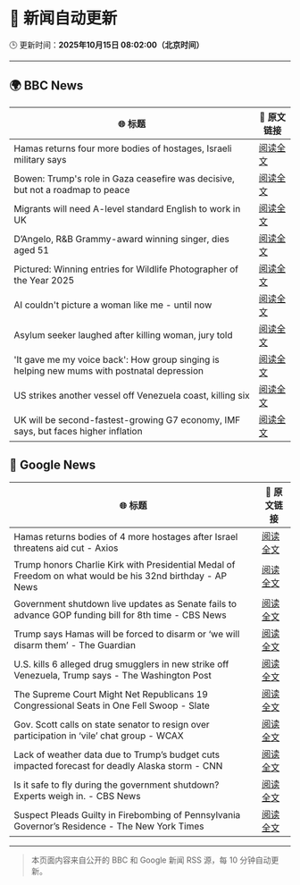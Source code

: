 # 🧠 新闻自动更新

🕒 更新时间：**2025年10月15日 08:02:00（北京时间）**

---

## 🌍 BBC News

| 🌐 标题 | 🔗 原文链接 |
|--------|-------------|
| Hamas returns four more bodies of hostages, Israeli military says | [阅读全文](https://www.bbc.com/news/articles/ced60125zyqo?at_medium=RSS&at_campaign=rss) |
| Bowen: Trump's role in Gaza ceasefire was decisive, but not a roadmap to peace | [阅读全文](https://www.bbc.com/news/articles/ce86118q6ego?at_medium=RSS&at_campaign=rss) |
| Migrants will need A-level standard English to work in UK | [阅读全文](https://www.bbc.com/news/articles/c8679q0pe57o?at_medium=RSS&at_campaign=rss) |
| D’Angelo, R&B Grammy-award winning singer, dies aged 51 | [阅读全文](https://www.bbc.com/news/articles/cwynv40ly4vo?at_medium=RSS&at_campaign=rss) |
| Pictured: Winning entries for Wildlife Photographer of the Year 2025 | [阅读全文](https://www.bbc.com/news/articles/cx253vrd931o?at_medium=RSS&at_campaign=rss) |
| AI couldn't picture a woman like me - until now | [阅读全文](https://www.bbc.com/news/articles/cj07ley3jnpo?at_medium=RSS&at_campaign=rss) |
| Asylum seeker laughed after killing woman, jury told | [阅读全文](https://www.bbc.com/news/articles/cwy902djzv2o?at_medium=RSS&at_campaign=rss) |
| 'It gave me my voice back': How group singing is helping new mums with postnatal depression | [阅读全文](https://www.bbc.com/news/articles/c93127z99yxo?at_medium=RSS&at_campaign=rss) |
| US strikes another vessel off Venezuela coast, killing six | [阅读全文](https://www.bbc.com/news/articles/cg51625lmmgo?at_medium=RSS&at_campaign=rss) |
| UK will be second-fastest-growing G7 economy, IMF says, but faces higher inflation | [阅读全文](https://www.bbc.com/news/articles/cn092p27xn0o?at_medium=RSS&at_campaign=rss) |

## 📰 Google News

| 🌐 标题 | 🔗 原文链接 |
|--------|-------------|
| Hamas returns bodies of 4 more hostages after Israel threatens aid cut - Axios | [阅读全文](https://news.google.com/rss/articles/CBMigAFBVV95cUxQZkZFMVFEdjZGbndLVGVwR2R6N3QyWUI5MXZ6TEk5bU1ieTFtTXBwZmhYakxfSlI2amtIMGlYNkRaLXkxSkEtRlJ6SUEzSWdRWTZNNF9sQlhCdG5LQjFENjFBUUh6UEItVVZ6SkdaQUpPM2NSd1Y1ejVnY1k2Sy1ncw?oc=5) |
| Trump honors Charlie Kirk with Presidential Medal of Freedom on what would be his 32nd birthday - AP News | [阅读全文](https://news.google.com/rss/articles/CBMipAFBVV95cUxPYjZVUi0xcld1ZUtQMWFYcjNKT0JLWExwSTJoV1hMTG02MlVMVXh4ZTYydTE2U01Kel9wOG5MWWt6NUNlX3pPbnJXUk51MjdCTWtKVndBak94aXY0SFNONm9QNHd1Zi1EOGNpeEUtRVZkVDRwa0hrSHpmbFdSTm1GSU1wN0lKTXk0Z18tMmNOc29MMVplNWVOMHl3VGJhTlhWZUJHWA?oc=5) |
| Government shutdown live updates as Senate fails to advance GOP funding bill for 8th time - CBS News | [阅读全文](https://news.google.com/rss/articles/CBMiigFBVV95cUxOdFhTbV9NNy1uRmZQNmoxVGtZLWVTX2VYcng4bXhXSGtINU1qVTdOVEwwWVlhZHhnRlBROWd3TkVOR0pUcEtwMEhIUWI1YjA2Q0JJRGxJVHQ0Um9aVjBxeEV4NHZnc3VWRWtkS3B3cm56dmVBX2wzYU5tWHUtemdRbXhKUTFJTnRDRUE?oc=5) |
| Trump says Hamas will be forced to disarm or ‘we will disarm them’ - The Guardian | [阅读全文](https://news.google.com/rss/articles/CBMisgFBVV95cUxNaHl2UnhjQ2oxVFY0RjhPRkZaNFdMMGZBN015S0N0b0ZyOWxhNlVKLUNsX2lzbm5FakJTSmpmaFhud2FuMG5PTGo1a3NwN3IxRldJN2M3N0lxS3F3b1ZaT2pWS1FuWl9Ba0U1SDlzdl9BSFIzNlZFNWxlOUg4MTVxV21NbGU0VENYX3dueVBsd3g3Uk40eHJaczA0SU5vMXJnSEtlUFlXYTB1RjVERkhlMmdn?oc=5) |
| U.S. kills 6 alleged drug smugglers in new strike off Venezuela, Trump says - The Washington Post | [阅读全文](https://news.google.com/rss/articles/CBMijwFBVV95cUxNYVVWaWtvSDhWbHczMTJTenBPanRsM2RjS3AtVmstRXh5amdxS25TVVA2WGxvVndEQ2pzTDRwVldpWHhhNURRTTlydHdXck9VYThuVUVBSlFsNUZiX0s4X1lGYnlLTHQ1OVVqVEo0Z2o2RHp2b2RUbWl4OWcwQmNiUGh0ZHZlWWlwMVlsbktXZw?oc=5) |
| The Supreme Court Might Net Republicans 19 Congressional Seats in One Fell Swoop - Slate | [阅读全文](https://news.google.com/rss/articles/CBMiqwFBVV95cUxOaE8zalQyLUk5WE5fZGs4T2xGUVJMaWgyVm52SzdZVm96ZUdkNmRFUDhyVDltQVFUekJUSGlwMmZJd3ZTLVByakY0TjVkZzRkT29SSl9JMnJybkRHUUtlTVZQM3IzQXBlRU9KYVozMUs0ampFbjN6U0pOeHdSZVN6Zl80eHlZSnVUcExsS2Z2eVBxT2FUN3NPbTlMUTV2b2Y2RmVhMHZHRkQ4blk?oc=5) |
| Gov. Scott calls on state senator to resign over participation in ‘vile’ chat group - WCAX | [阅读全文](https://news.google.com/rss/articles/CBMipwFBVV95cUxQeXNRT2JWVkhqVzFJZ0VPdmViSGNpSzI5NTQwdUo4Qk5UVFNFNVR3S1NjelVndGFFd3AyVzEyVE1DTXhHOXZDR1R0aGxNSEZWUGd0aFVEeFZadGtHWWp1UFhtZzU5b196Q1EtZ0lUMjU5WU5GS21fN3o3Z2I1MksycUFNN2ZRbTZsMk44QVFvRUpyVnlLNUloU2lRRkJWVy1CUG1LZ0Jfbw?oc=5) |
| Lack of weather data due to Trump’s budget cuts impacted forecast for deadly Alaska storm - CNN | [阅读全文](https://news.google.com/rss/articles/CBMilgFBVV95cUxOVUVjMXhxQ1B5c1Iyd2UyLWZ1XzlJQ0RYbF9NN3JmZHZ3RFJGMklnYlJsTTN5aFZjNDU0cVFNWlNrUkVDOVhTWEV3ZTVvSktQVzY0M1NJeHdpdWFRX2w2QmZFUGN2MENKaGdDNzJNVmItWXZreEpNT2xGeDNyb1hpNkk5Q2gzZmdSbm9XNk1LdVlxcnIxLWc?oc=5) |
| Is it safe to fly during the government shutdown? Experts weigh in. - CBS News | [阅读全文](https://news.google.com/rss/articles/CBMimgFBVV95cUxNWDhqMEZCVkRXbzRDVWt6aXp0RTIxalp0Y1RVaUY4ZDA2WmFOOEhaUUQxTXAyZ1FybEdnTDFJU3Y4LW0xWXdteG5QeFhpU1o4MDUwaGw3WmNVYnlkV0ctbFZvUy1WZFZMUWdRQk0waU9TZ1FNSWdveTE4NzBFdGVCbnlfWURNS3FJeEhOZmEzN3hYUGhrMm9zcjlB0gGfAUFVX3lxTFB5Zm1JSEotc0dBQVZsMy1NQzlKOG1XdG1XM0lTMk5DOWNDTmNQVzh2UG9HRkVEeVAwQkJQc1JDdE11TDI5N3VYZ2Y1aGhSbVd4NnFCRFQ0aFA3aVAwYlRQN2U1Y1VjelRlSzhUZ0VLLTJpWHdWdXc1bFZCMHVzUEFIX3poVlZ5Ry00OGNkeDNuNE9wYmx6bE5PT0FhcDRMaw?oc=5) |
| Suspect Pleads Guilty in Firebombing of Pennsylvania Governor’s Residence - The New York Times | [阅读全文](https://news.google.com/rss/articles/CBMijAFBVV95cUxNY2l6cXB6Vk93WF9oMzZHVXpVOXBhampZaHFfTVFmMGRRdnFZNXFkNXZURGhDcXJpdmRjOFRiNVJOUUJyU0Rwd2pmem9LUkM1ZXN0N1JTRjFLOURnU2RkQTIxLVBfZjl3aEdfUDl5UlMxaXd4cUtfY244LU4zZDM0RWo1b1Z0NEV1NUViZQ?oc=5) |

---
> 本页面内容来自公开的 BBC 和 Google 新闻 RSS 源，每 10 分钟自动更新。